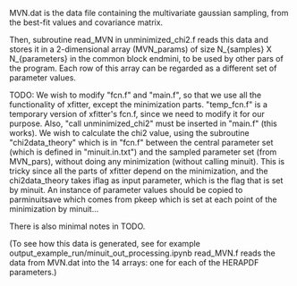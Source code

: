 MVN.dat is the data file containing the multivariate gaussian sampling, from the best-fit values and covariance matrix.

Then, subroutine read_MVN in unminimized_chi2.f reads this data and stores it in a 2-dimensional array (MVN_params) of size N_{samples} X N_{parameters} in the common block endmini, to be used by other pars of the program. Each row of this array can be regarded as a different set of parameter values. 


TODO: We wish to modify "fcn.f" and "main.f", so that we use all the functionality of xfitter, except the minimization parts. "temp_fcn.f" is a temporary version of xfitter's fcn.f, since we need to modify it for our purpose. Also, "call unminimized_chi2" must be inserted in "main.f" (this works). We wish to calculate the chi2 value, using the subroutine "chi2data_theory" which is in "fcn.f" between the central parameter set (which is defined in "minuit.in.txt") and the sampled parameter set (from MVN_pars), without doing any minimization (without calling minuit). This is tricky since all the parts of xfitter depend on the minimization, and the chi2data_theory takes iflag as input parameter, which is the flag that is set by minuit. An instance of parameter values should be copied to parminuitsave which comes from pkeep which is set at each point of the minimization by minuit...

There is also minimal notes in TODO.

(To see how this data is generated, see for example output_example_run/minuit_out_processing.ipynb
read_MVN.f reads the data from MVN.dat into the 14 arrays: one for each of the HERAPDF parameters.)
